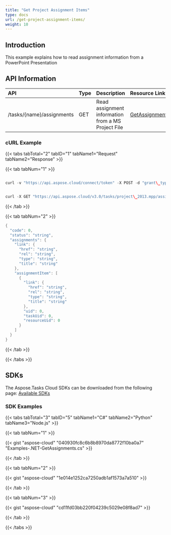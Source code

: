 ```yaml
---
title: "Get Project Assignment Items"
type: docs
url: /get-project-assignment-items/
weight: 10
---
```


## **Introduction**
This example explains how to read assignment information from a PowerPoint Presentation
## **API Information**

|**API**|**Type**|**Description**|**Resource Link**|
| :- | :- | :- | :- |
|/tasks/{name}/assignments|GET|Read assignment information from a MS Project File|[GetAssignments](https://apireference.aspose.cloud/tasks/#/TasksAssignments/GetAssignments)|
### **cURL Example**
{{< tabs tabTotal="2" tabID="1" tabName1="Request" tabName2="Response" >}}

{{< tab tabNum="1" >}}

```java

curl -v "https://api.aspose.cloud/connect/token" -X POST -d "grant\_type=client\_credentials&client\_id=XXXXX&client\_secret=XXXXX" -H "Content-Type: application/x-www-form-urlencoded" -H "Accept: application/json"

```

```java

curl -X GET "https://api.aspose.cloud/v3.0/tasks/project\_2013.mpp/assignments" -H "accept: application/json" 

```

{{< /tab >}}

{{< tab tabNum="2" >}}

```java
{
  "code": 0,
  "status": "string",
  "assignments": {
    "link": {
      "href": "string",
      "rel": "string",
      "type": "string",
      "title": "string"
    },
    "assignmentItem": [
      {
        "link": {
          "href": "string",
          "rel": "string",
          "type": "string",
          "title": "string"
        },
        "uid": 0,
        "taskUid": 0,
        "resourceUid": 0
      }
    ]
  }
}

```

{{< /tab >}}

{{< /tabs >}}
## **SDKs**
The Aspose.Tasks Cloud SDKs can be downloaded from the following page: [Available SDKs](/available-sdks/)
### **SDK Examples**
{{< tabs tabTotal="3" tabID="5" tabName1="C#" tabName2="Python" tabName3="Node.js" >}}

{{< tab tabNum="1" >}}

{{< gist "aspose-cloud" "040930fc8c6b8b8970da8772f10ba0a7" "Examples-.NET-GetAssignments.cs" >}}

{{< /tab >}}

{{< tab tabNum="2" >}}

{{< gist "aspose-cloud" "1e014e1252ca7250adb1af1573a7a510" >}}

{{< /tab >}}

{{< tab tabNum="3" >}}

{{< gist "aspose-cloud" "cd11fd03bb220f04239c5029e08f8ad7" >}}

{{< /tab >}}

{{< /tabs >}}
